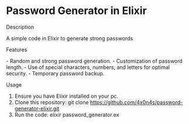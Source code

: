# Password Generator in Elixir

Description

A simple code in Elixir to generate strong passwords 

Features

  \-	Random and strong password generation.
  \-  Customization of password length. 
  \-	Use of special characters, numbers, and letters for optimal security. 
  \- Temporary password backup. 

Usage

  1.	Ensure you have Elixir installed on your pc.
  2.	Clone this repository: git clone https://github.com/4x0n4s/password-generator-elixir.git
  3.	Run the code: elixir password_generator.ex
